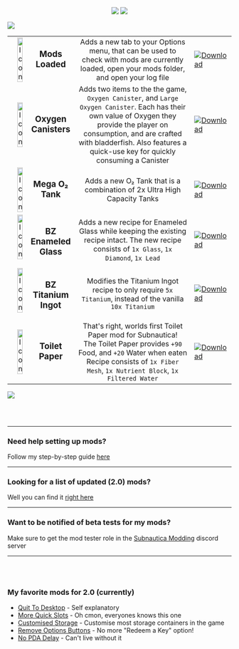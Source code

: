 <p align="center">
  <img src="https://i.imgur.com/vA2ZnNR.png">
  <img src="https://i.imgur.com/omGqDYP.png">
</p>

![](https://i.imgur.com/EAZJLdy.png)

<table>
    </>
    </>
    </>
    <tr>
        <td width="30%" align="center">
            <img align="left"  alt="Icon" width="30%" src="https://i.imgur.com/QH64Zsj.png">
            <h3>Mods Loaded</h3>
        </td>
        <td align="center">
            Adds a new tab to your Options menu, that can be used to check with mods are currently loaded, open your mods folder, and open your log file
        </td>
        <td width="10%">
            <a href=" "><img alt="Download" src="https://i.imgur.com/145Q0Di.png"></a>
        </td>
    </tr>
    </>
    </>
    </>
    <tr>
        <td width="30%" align="center">
            <img align="left" alt="Icon" width="30%" src="https://i.imgur.com/u9X7Rdt.png">
            <h3>Oxygen Canisters</h3>
        </td>
        <td align="center">
            Adds two items to the the game, <code>Oxygen Canister</code>, and <code>Large Oxygen Canister</code>. Each has their own value of Oxygen they provide the player on consumption, and are crafted with bladderfish. Also features a quick-use key for quickly consuming a Canister
        </td>
        <td width="10%">
            <a href=" "><img alt="Download" src="https://i.imgur.com/145Q0Di.png"></a>
        </td>
    </tr>
    </>
    </>
    </>
    <tr>
        <td width="30%" align="center">
            <img align="left" alt="Icon" width="30%" src="https://i.imgur.com/2Ffoe35.png">
            <h3>Mega O₂ Tank</h3>
        </td>
        <td align="center">
            Adds a new O₂ Tank that is a combination of 2x Ultra High Capacity Tanks
        </td>
        <td width="10%">
            <a href=" "><img alt="Download" src="https://i.imgur.com/145Q0Di.png"></a>
        </td>
    </tr>
    </>
    </>
    </>
    <tr>
        <td width="30%" align="center">
            <img align="left" alt="Icon" width="30%" src="https://i.imgur.com/3cSHFp2.png">
            <h3>BZ Enameled Glass</h3>
        </td>
        <td align="center">
            Adds a new recipe for Enameled Glass while keeping the existing recipe intact. 
            The new recipe consists of <code>1x Glass</code>, <code>1x Diamond</code>, <code>1x Lead</code>
        </td>
        <td width="10%">
            <a href=" "><img alt="Download" src="https://i.imgur.com/145Q0Di.png"></a>
        </td>
    </tr>
    </>
    </>
    </>
    <tr>
        <td width="30%" align="center">
            <img align="left" alt="Icon" width="30%" src="https://i.imgur.com/FmZbrD1.png">
            <h3>BZ Titanium Ingot</h3>
        </td>
        <td align="center">
            Modifies the Titanium Ingot recipe to only require <code>5x Titanium</code>, instead of the vanilla <code>10x Titanium</code>
        </td>
        <td width="10%">
            <a href=" "><img alt="Download" src="https://i.imgur.com/145Q0Di.png"></a>
        </td>
    </tr>
    </>
    </>
    </>
    <tr>
        <td width="30%" align="center">
            <img align="left" alt="Icon" width="30%" src="https://i.imgur.com/sK9pQNx.png">
            <h3>Toilet Paper</h3>
        </td>
        <td align="center">
            That's right, worlds first Toilet Paper mod for Subnautica!<br>
            The Toilet Paper provides <code>+90</code> Food, and <code>+20</code> Water when eaten<br>
            Recipe consists of <code>1x Fiber Mesh</code>, <code>1x Nutrient Block</code>, <code>1x Filtered Water</code>
        </td>
        <td width="10%">
            <a href=" "><img alt="Download" src="https://i.imgur.com/145Q0Di.png"></a>
        </td>
    </tr>
    </>
    </>
    </>
</table>

![](https://i.imgur.com/EAZJLdy.png)

<br></br>

---

### Need help setting up mods?
Follow my step-by-step guide [here]()

---

### Looking for a list of updated (2.0) mods?
Well you can find it [right here]()

---

### Want to be notified of beta tests for my mods?
Make sure to get the mod tester role in the [Subnautica Modding]() discord server

---

<br></br>

### My favorite mods for 2.0 (currently)
 - [Quit To Desktop](https://submodica.xyz/mods/sn1/131) - Self explanatory
 - [More Quick Slots](https://submodica.xyz/mods/sn1/106) - Oh cmon, everyones knows this one
 - [Customised Storage](https://submodica.xyz/mods/sn1/163) - Customise most storage containers in the game
 - [Remove Options Buttons](https://submodica.xyz/mods/sn1/162) - No more "Redeem a Key" option!
 - [No PDA Delay](https://submodica.xyz/mods/sn1/85) - Can't live without it

<br></br>
